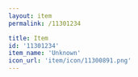 ```yaml
---
layout: item
permalink: /11301234

title: Item
id: '11301234'
item_name: 'Unknown'
icon_url: 'item/icon/11300891.png'
---
```

